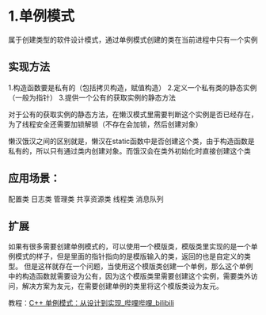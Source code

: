 # 1.单例模式
属于创建类型的软件设计模式，通过单例模式创建的类在当前进程中只有一个实例
## 实现方法

1.构造函数要是私有的（包括拷贝构造，赋值构造）
2.定义一个私有类的静态实例（一般为指针）
3.提供一个公有的获取实例的静态方法

对于公有的获取实例的静态方法，在懒汉模式里需要判断这个实例是否已经存在，为了线程安全还需要加锁解锁（不存在会加锁，然后创建对象）

懒汉饿汉之间的区别就是，懒汉在static函数中是否创建这个类，由于构造函数是私有的，所以只有通过类内创建对象。而饿汉会在类外初始化时直接创建这个类


## 应用场景：
配置类 日志类 管理类 共享资源类 线程类 消息队列

## 扩展
如果有很多需要创建单例模式的，可以使用一个模版类，模版类里实现的是一个单例模式的样子，但是里面的指针指向的是模版输入的类，返回的也是自定义的类型。
但是这样就存在一个问题，当使用这个模版类创建一个单例，那么这个单例中的构造函数就需要设为公有，因为这个模版类里需要创建这个实例，需要类外访问，解决方案为友元，在需要创建单例的类里将这个模版类设为友元。

教程：[C++ 单例模式：从设计到实现_哔哩哔哩_bilibili](https://www.bilibili.com/video/BV11P411N7mu/?spm_id_from=333.337.search-card.all.click&vd_source=1c27ecbba411cd9d10aaaa3b3562da2e)